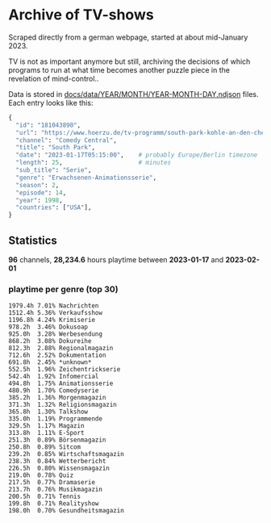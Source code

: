 # Archive of TV-shows

Scraped directly from a german webpage, started at about mid-January 2023.

TV is not as important anymore but still, archiving the decisions of which programs to run at what time
becomes another puzzle piece in the revelation of mind-control.. 

Data is stored in [docs/data/YEAR/MONTH/YEAR-MONTH-DAY.ndjson](docs/data/) files. 
Each entry looks like this:

```python
{
  "id": "181043890", 
  "url": "https://www.hoerzu.de/tv-programm/south-park-kohle-an-den-chefkoch/bid_181043890/", 
  "channel": "Comedy Central", 
  "title": "South Park", 
  "date": "2023-01-17T05:15:00",    # probably Europe/Berlin timezone 
  "length": 25,                     # minutes 
  "sub_title": "Serie", 
  "genre": "Erwachsenen-Animationsserie", 
  "season": 2, 
  "episode": 14, 
  "year": 1998, 
  "countries": ["USA"],
}
```

## Statistics

**96** channels, **28,234.6** hours playtime between **2023-01-17** and **2023-02-01**


### playtime per genre (top 30)

    1979.4h 7.01% Nachrichten
    1512.4h 5.36% Verkaufsshow
    1196.8h 4.24% Krimiserie
    978.2h  3.46% Dokusoap
    925.0h  3.28% Werbesendung
    868.2h  3.08% Dokureihe
    812.3h  2.88% Regionalmagazin
    712.6h  2.52% Dokumentation
    691.8h  2.45% *unknown*
    552.5h  1.96% Zeichentrickserie
    542.4h  1.92% Infomercial
    494.8h  1.75% Animationsserie
    480.9h  1.70% Comedyserie
    385.2h  1.36% Morgenmagazin
    371.3h  1.32% Religionsmagazin
    365.8h  1.30% Talkshow
    335.0h  1.19% Programmende
    329.5h  1.17% Magazin
    313.8h  1.11% E-Sport
    251.3h  0.89% Börsenmagazin
    250.8h  0.89% Sitcom
    239.2h  0.85% Wirtschaftsmagazin
    238.3h  0.84% Wetterbericht
    226.5h  0.80% Wissensmagazin
    219.0h  0.78% Quiz
    217.5h  0.77% Dramaserie
    213.7h  0.76% Musikmagazin
    200.5h  0.71% Tennis
    199.8h  0.71% Realityshow
    198.0h  0.70% Gesundheitsmagazin
